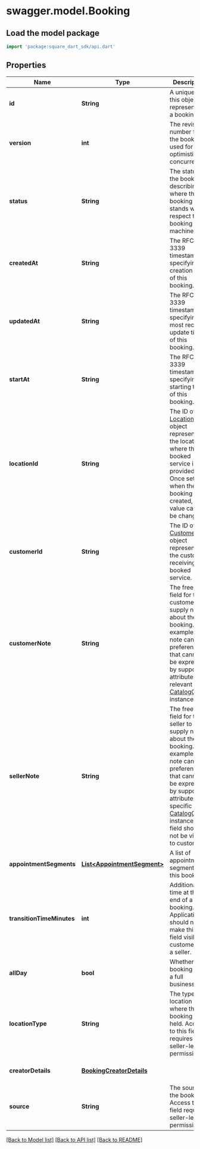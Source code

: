 # swagger.model.Booking

## Load the model package
```dart
import 'package:square_dart_sdk/api.dart'
```

## Properties
Name | Type | Description | Notes
------------ | ------------- | ------------- | -------------
**id** | **String** | A unique ID of this object representing a booking. | [optional] [default to null]
**version** | **int** | The revision number for the booking used for optimistic concurrency. | [optional] [default to null]
**status** | **String** | The status of the booking, describing where the booking stands with respect to the booking state machine. | [optional] [default to null]
**createdAt** | **String** | The RFC 3339 timestamp specifying the creation time of this booking. | [optional] [default to null]
**updatedAt** | **String** | The RFC 3339 timestamp specifying the most recent update time of this booking. | [optional] [default to null]
**startAt** | **String** | The RFC 3339 timestamp specifying the starting time of this booking. | [optional] [default to null]
**locationId** | **String** | The ID of the [Location](https://developer.squareup.com/reference/square_2023-12-13/objects/Location) object representing the location where the booked service is provided. Once set when the booking is created, its value cannot be changed. | [optional] [default to null]
**customerId** | **String** | The ID of the [Customer](https://developer.squareup.com/reference/square_2023-12-13/objects/Customer) object representing the customer receiving the booked service. | [optional] [default to null]
**customerNote** | **String** | The free-text field for the customer to supply notes about the booking. For example, the note can be preferences that cannot be expressed by supported attributes of a relevant [CatalogObject](https://developer.squareup.com/reference/square_2023-12-13/objects/CatalogObject) instance. | [optional] [default to null]
**sellerNote** | **String** | The free-text field for the seller to supply notes about the booking. For example, the note can be preferences that cannot be expressed by supported attributes of a specific [CatalogObject](https://developer.squareup.com/reference/square_2023-12-13/objects/CatalogObject) instance. This field should not be visible to customers. | [optional] [default to null]
**appointmentSegments** | [**List&lt;AppointmentSegment&gt;**](AppointmentSegment.md) | A list of appointment segments for this booking. | [optional] [default to []]
**transitionTimeMinutes** | **int** | Additional time at the end of a booking. Applications should not make this field visible to customers of a seller. | [optional] [default to null]
**allDay** | **bool** | Whether the booking is of a full business day. | [optional] [default to null]
**locationType** | **String** | The type of location where the booking is held. Access to this field requires seller-level permissions. | [optional] [default to null]
**creatorDetails** | [**BookingCreatorDetails**](BookingCreatorDetails.md) |  | [optional] [default to null]
**source** | **String** | The source of the booking. Access to this field requires seller-level permissions. | [optional] [default to null]

[[Back to Model list]](../README.md#documentation-for-models) [[Back to API list]](../README.md#documentation-for-api-endpoints) [[Back to README]](../README.md)

